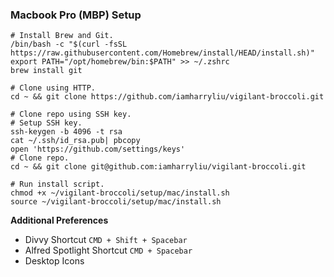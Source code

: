 ### Macbook Pro (MBP) Setup

```
# Install Brew and Git.
/bin/bash -c "$(curl -fsSL https://raw.githubusercontent.com/Homebrew/install/HEAD/install.sh)"
export PATH="/opt/homebrew/bin:$PATH" >> ~/.zshrc
brew install git

# Clone using HTTP.
cd ~ && git clone https://github.com/iamharryliu/vigilant-broccoli.git

# Clone repo using SSH key.
# Setup SSH key.
ssh-keygen -b 4096 -t rsa
cat ~/.ssh/id_rsa.pub| pbcopy
open 'https://github.com/settings/keys'
# Clone repo.
cd ~ && git clone git@github.com:iamharryliu/vigilant-broccoli.git

# Run install script.
chmod +x ~/vigilant-broccoli/setup/mac/install.sh
source ~/vigilant-broccoli/setup/mac/install.sh
```

**Additional Preferences**

- Divvy Shortcut `CMD + Shift + Spacebar`
- Alfred Spotlight Shortcut `CMD + Spacebar`
- Desktop Icons
